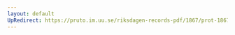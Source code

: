 ```yaml
---
layout: default
UpRedirect: https://pruto.im.uu.se/riksdagen-records-pdf/1867/prot-1867--ak--129/prot-1867--ak--129_016.pdf
---
```

